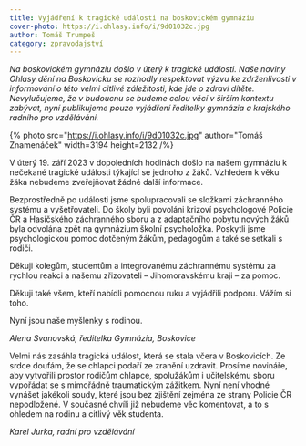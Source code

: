 ```yaml
---
title: Vyjádření k tragické události na boskovickém gymnáziu
cover-photo: https://i.ohlasy.info/i/9d01032c.jpg
author: Tomáš Trumpeš
category: zpravodajství
---
```


*Na boskovickém gymnáziu došlo v úterý k tragické události. Naše noviny Ohlasy dění na Boskovicku se rozhodly respektovat výzvu ke zdrženlivosti v informování o této velmi citlivé záležitosti, kde jde o zdraví dítěte. Nevylučujeme, že v budoucnu se budeme celou věcí v širším kontextu zabývat, nyní publikujeme pouze vyjádření ředitelky gymnázia a krajského radního pro vzdělávání.*

{% photo src="https://i.ohlasy.info/i/9d01032c.jpg" author="Tomáš Znamenáček" width=3194 height=2132 /%}

V úterý 19. září 2023 v dopoledních hodinách došlo na našem gymnáziu k nečekané tragické události týkající se jednoho z žáků. Vzhledem k věku žáka nebudeme zveřejňovat žádné další informace.

Bezprostředně po události jsme spolupracovali se složkami záchranného systému a vyšetřovateli. Do školy byli povoláni krizoví psychologové Policie ČR a Hasičského záchranného sboru a z adaptačního pobytu nových žáků byla odvolána zpět na gymnázium školní psycholožka. Poskytli jsme psychologickou pomoc dotčeným žákům, pedagogům a také se setkali s rodiči.

Děkuji kolegům, studentům a integrovanému záchrannému systému za rychlou reakci a našemu zřizovateli – Jihomoravskému kraji – za pomoc.

Děkuji také všem, kteří nabídli pomocnou ruku a vyjádřili podporu. Vážím si toho.

Nyní jsou naše myšlenky s rodinou.

_Alena Svanovská, ředitelka Gymnázia, Boskovice_


Velmi nás zasáhla tragická událost, která se stala včera v Boskovicích. Ze srdce doufám, že se chlapci podaří ze zranění uzdravit. Prosíme novináře, aby vytvořili prostor rodičům chlapce, spolužákům i učitelskému sboru vypořádat se s mimořádně traumatickým zážitkem. Nyní není vhodné vynášet jakékoli soudy, které jsou bez zjištění zejména ze strany Policie ČR nepodložené. V současné chvíli již nebudeme věc komentovat, a to s ohledem na rodinu a citlivý věk studenta.

_Karel Jurka, radní pro vzdělávání_
